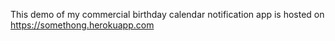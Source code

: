 This demo of my commercial birthday calendar notification app is hosted on
https://somethong.herokuapp.com
